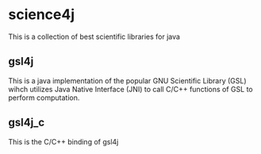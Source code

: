 # science4j
This is a collection of best scientific libraries for java

## gsl4j
This is a java implementation of the popular GNU Scientific Library (GSL) wihch utilizes Java Native Interface (JNI) to call C/C++ functions of GSL to perform computation.

## gsl4j_c
This is the C/C++ binding of gsl4j
